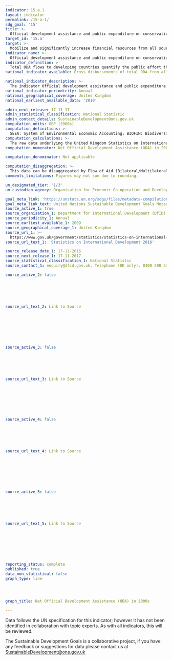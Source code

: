```yaml
---
indicator: 15.a.1
layout: indicator
permalink: /15-a-1/
sdg_goal: '15'
title: >-
  Official development assistance and public expenditure on conservation and sustainable use of biodiversity and ecosystems
target_id: '15.a'
target: >-
  Mobilize and significantly increase financial resources from all sources to conserve and sustainably use biodiversity and ecosystems
indicator_name: >-
  Official development assistance and public expenditure on conservation and sustainable use of biodiversity and ecosystems
indicator_definition: >-
  Total ODA flows to developing countries quantify the public effort that donors provide to developing countries for biodiversity.
national_indicator_available: Gross disbursements of total ODA from all donors for biodiversity (£000s)

national_indicator_description: >-
  The indicator Official development assistance and public expenditure on conservation and sustainable use of biodiversity and ecosystems is defined as Gross disbursements of total ODA from all donors for biodiversity.
national_indicator_periodicity: Annual
national_geographical_coverage: United Kingdom
national_earliest_available_data: '2010'

admin_next_release: 17-11-17
admin_statistical_classification: National Statistic
admin_contact_details: SustainableDevelopment@ons.gov.uk
computation_units: GBP (£000s) 
computation_definitions: >-
  SEEA: System of Environmental Economic Accounting; BIOFIN: Biodiversity Finance Initiative; EPEA: Environmental Protection Expenditure Accounts; UNCEEA:  UN Committee on Environmental Economic Accounting. Development Assistance Committee (DAC): A unique international forum of many of the largest funders of aid, including 30 DAC Members. The World Bank, IMF and UNDP participate as observers. Official development assistance (ODA): The DAC defines ODA as “those flows to countries and territories on the DAC List of ODA Recipients and to multilateral institutions which are i) provided by official agencies, including state and local governments, or by their executive agencies; and ii) each transaction is administered with the promotion of the economic development and welfare of developing countries as its main objective; and is concessional in character and conveys a grant element of at least 25 per cent (calculated at a rate of discount of 10 per cent) (http://www.oecd.org/dac/stats/officialdevelopmentassistancedefinitionandcoverage.htm). Other official flows (OOF): Other official flows (excluding officially supported export credits) are defined as transactions by the official sector which do not meet the conditions for eligibility as ODA, either because they are not primarily aimed at development, or because they are not sufficiently concessional (http://www.oecd.org/dac/stats/documentupload/DCDDAC(2016)3FINAL.pdf - Para 24). Bilateral Aid:  Bilateral aid covers all aid provided by donor countries when the recipient country, sector or project is known. Bilateral aid also includes aid that is channelled through a multilateral organisation where the government department determines the country, sector or theme that the funds will be spent on. Multilateral Aid:  This is aid delivered in the form of core contributions to organisations on the DAC List of Multilateral Organisations.  Purpose Codes: The DAC (Development Assistance Committee) Secretariat maintains various code lists which are used by donors to report on their aid flows to the DAC databases.  In addition, these codes are used to classify information in the DAC databases. The sector classification codes used can be found on the OECD website (http://www.oecd.org/dac/stats/purposecodessectorclassification.htm).
computation_calculations: >-
  The raw data underlying the United Kingdom Statistics on International Development was summed around appropriate aid description CRS codes, bilateral and multilateral classification, donor recipient countries, and type of aid codes. The codes used to measure net ODA to the Forestry sector codes sit under DAC 5 Code 312  as defined by the United Nations Sustainable Development Goal Metadata for  Indicator 15.b.1.
computation_numerator: Net Official Development Assistance (ODA) in £000s

computation_denominator: Not applicable 

computation_disaggregation: >-
  This data can be disaggregated by Flow of Aid (Bilateral/Multilateral) and Aid Category/Description (DAC 5/CRS Code). Flow of Aid (Bilateral/Multilateral) can be disaggregated by other disaggregation.
comments_limitations: Figures may not sum due to rounding. 

un_designated_tier: '1/3'
un_custodian_agency: Organisation for Economic Co-operation and Development (OECD)

goal_meta_link: 'https://unstats.un.org/sdgs/files/metadata-compilation/Metadata-Goal-15.pdf '
goal_meta_link_text: United Nations Sustainable Development Goals Metadata (PDF 4.0 MB)
source_active_1: true
source_organisation_1: Department for International Development (DfID)
source_periodicity_1: Annual
source_earliest_available_1: 2009
source_geographical_coverage_1: United Kingdom
source_url_1: >-
  https://www.gov.uk/government/statistics/statistics-on-international-development-2016
source_url_text_1: 'Statistics on International Development 2016'

source_release_date_1: 17-11-2016
source_next_release_1: 17-11-2017
source_statistical_classification_1: National Statistic
source_contact_1: enquiry@dfid.gov.uk, Telephone (UK only), 0300 200 3343

source_active_2: false






source_url_text_2: Link to Source








source_active_3: false






source_url_text_3: Link to Source








source_active_4: false






source_url_text_4: Link to Source








source_active_5: false






source_url_text_5: Link to Source








reporting_status: complete
published: true
data_non_statistical: false
graph_type: line




graph_title: Net Official Development Assistance (ODA) in £000s

---
```

Data follows the UN specification for this indicator; however it has not been identified in collaboration with topic experts. As with all indicators, this will be reviewed.
  
The Sustainable Development Goals is a collaborative project, if you have any feedback or suggestions for data please contact us at <SustainableDevelopment@ons.gov.uk>


